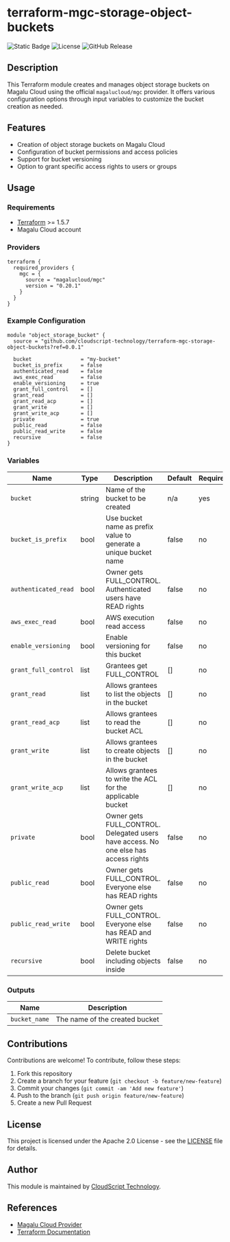 # terraform-mgc-storage-object-buckets

![Static Badge](https://img.shields.io/badge/Magalu_provider-0.20.1-blue)
![License](https://img.shields.io/github/license/cloudscript-technology/terraform-mgc-object-storage-buckets.svg)
![GitHub Release](https://img.shields.io/github/release/cloudscript-technology/terraform-mgc-object-storage-buckets.svg)

## Description

This Terraform module creates and manages object storage buckets on Magalu Cloud using the official `magalucloud/mgc` provider. It offers various configuration options through input variables to customize the bucket creation as needed.

## Features

- Creation of object storage buckets on Magalu Cloud
- Configuration of bucket permissions and access policies
- Support for bucket versioning
- Option to grant specific access rights to users or groups

## Usage

### Requirements

- [Terraform](https://www.terraform.io/downloads.html) >= 1.5.7
- Magalu Cloud account

### Providers

```hcl
terraform {
  required_providers {
    mgc = {
      source = "magalucloud/mgc"
      version = "0.20.1"
    }
  }
}
```

### Example Configuration

```hcl
module "object_storage_bucket" {
  source = "github.com/cloudscript-technology/terraform-mgc-storage-object-buckets?ref=0.0.1"

  bucket                = "my-bucket"
  bucket_is_prefix      = false
  authenticated_read    = false
  aws_exec_read         = false
  enable_versioning     = true
  grant_full_control    = []
  grant_read            = []
  grant_read_acp        = []
  grant_write           = []
  grant_write_acp       = []
  private               = true
  public_read           = false
  public_read_write     = false
  recursive             = false
}
```

### Variables


| Name                 | Type   | Description                                                                         | Default | Required |
| ---------------------- | -------- | ------------------------------------------------------------------------------------- | --------- | ---------- |
| `bucket`             | string | Name of the bucket to be created                                                    | n/a     | yes      |
| `bucket_is_prefix`   | bool   | Use bucket name as prefix value to generate a unique bucket name                    | false   | no       |
| `authenticated_read` | bool   | Owner gets FULL_CONTROL. Authenticated users have READ rights                       | false   | no       |
| `aws_exec_read`      | bool   | AWS execution read access                                                           | false   | no       |
| `enable_versioning`  | bool   | Enable versioning for this bucket                                                   | false   | no       |
| `grant_full_control` | list   | Grantees get FULL_CONTROL                                                           | []      | no       |
| `grant_read`         | list   | Allows grantees to list the objects in the bucket                                   | []      | no       |
| `grant_read_acp`     | list   | Allows grantees to read the bucket ACL                                              | []      | no       |
| `grant_write`        | list   | Allows grantees to create objects in the bucket                                     | []      | no       |
| `grant_write_acp`    | list   | Allows grantees to write the ACL for the applicable bucket                          | []      | no       |
| `private`            | bool   | Owner gets FULL_CONTROL. Delegated users have access. No one else has access rights | false   | no       |
| `public_read`        | bool   | Owner gets FULL_CONTROL. Everyone else has READ rights                              | false   | no       |
| `public_read_write`  | bool   | Owner gets FULL_CONTROL. Everyone else has READ and WRITE rights                    | false   | no       |
| `recursive`          | bool   | Delete bucket including objects inside                                              | false   | no       |

### Outputs


| Name          | Description                    |
| --------------- | -------------------------------- |
| `bucket_name` | The name of the created bucket |

## Contributions

Contributions are welcome! To contribute, follow these steps:

1. Fork this repository
2. Create a branch for your feature (`git checkout -b feature/new-feature`)
3. Commit your changes (`git commit -am 'Add new feature'`)
4. Push to the branch (`git push origin feature/new-feature`)
5. Create a new Pull Request

## License

This project is licensed under the Apache 2.0 License - see the [LICENSE](LICENSE) file for details.

## Author

This module is maintained by [CloudScript Technology](https://github.com/cloudscript-technology).

## References

- [Magalu Cloud Provider](https://registry.terraform.io/providers/magalucloud/mgc/latest)
- [Terraform Documentation](https://www.terraform.io/docs)
